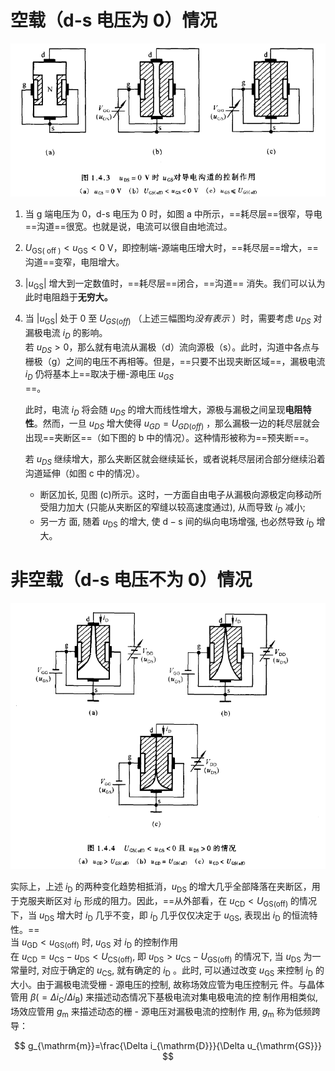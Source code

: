 # 空载（d-s 电压为 0）情况

![image.png](assets/image-20211207225555-b0e6pzp.png)

1. 当 g 端电压为 0，d-s 电压为 0 时，如图 a 中所示，==耗尽层==很窄，导电==沟道==很宽。也就是说，电流可以很自由地流过。
2. $U_{\mathrm{GS}(\text { off })}<u_{\mathrm{GS}}<0 \mathrm{~V}$，即控制端-源端电压增大时，==耗尽层==增大，==沟道==变窄，电阻增大。
3. $\left|u_{\mathrm{GS}}\right|$ 增大到一定数值时，==耗尽层==闭合，==沟道== 消失。我们可以认为此时电阻趋于**无穷大。**
4. 当 $\left|u_{\mathrm{GS}}\right|$ 处于 0 至 $U_{GS(off)}$ （上述三幅图均*没有表示* ）时，需要考虑 $u_{DS}$ 对漏极电流 $i_D$ 的影响。  
    若 $u_{DS}>0$，那么就有电流从漏极（d）流向源极（s）。此时，沟道中各点与栅极（g）之间的电压不再相等。但是，==只要不出现夹断区域==，漏极电流 $i_D$ 仍将基本上==取决于栅-源电压 $u_{GS}$  
    ==。<br />

    此时，电流 $i_D$ 将会随 $u_{DS}$ 的增大而线性增大，源极与漏极之间呈现**电阻特性**。然而，一旦 $u_{DS}$ 增大使得 $u_{GD} = U_{GD(off)}$ ，那么漏极一边的耗尽层就会出现==夹断区==（如下图的 b 中的情况）。这种情形被称为==预夹断==。

    若 $u_{DS}$ 继续增大，那么夹断区就会继续延长，或者说耗尽层闭合部分继续沿着沟道延伸（如图 c 中的情况）。

    * 断区加长, 见图 (c)所示。这时，一方面自由电子从漏极向源极定向移动所受阻力加大 (只能从夹断区的窄缝以较高速度通过), 从而导致 $i_{D}$ 减小;
    * 另一方 面, 随着 $u_{\mathrm{DS}}$ 的增大, 使 $\mathrm{d}-\mathrm{s}$ 间的纵向电场增强, 也必然导致 $i_{\mathrm{D}}$ 增大。

# 非空载（d-s 电压不为 0）情况

![image.png](assets/image-20211207231641-1q1yfr8.png)

实际上，上述 $i_{\mathrm{D}}$ 的两种变化趋势相抵消，$u_{\mathrm{DS}}$ 的增大几乎全部降落在夹断区，用于克服夹断区对 $i_{\mathrm{D}}$ 形成的阻力。因此，==从外部看，在 $u_{\mathrm{CD}}<U_{\mathrm{GS}(\mathrm{off})}$ 的情况下，当 $u_{\mathrm{DS}}$ 增大时 $i_{\mathrm{D}}$ 几乎不变，即 $i_{\mathrm{D}}$ 几乎仅仅决定于 $u_{\mathrm{GS}}$, 表现出 $i_{\mathrm{D}}$ 的恒流特性。==  
当 $u_{\mathrm{GD}}<u_{\mathrm{GS}(\mathrm{off})}$ 时, $u_{\mathrm{GS}}$ 对 $i_{\mathrm{D}}$ 的控制作用  
在 $u_{\mathrm{CD}}=u_{\mathrm{CS}}-u_{\mathrm{DS}}<U_{\mathrm{CS}(\mathrm{off})}$, 即 $u_{\mathrm{DS}}>u_{\mathrm{CS}}-U_{\mathrm{GS}(\mathrm{off})}$ 的情况下, 当 $u_{\mathrm{DS}}$ 为一 常量时, 对应于确定的 $u_{\mathrm{CS}}$, 就有确定的 $i_{\mathrm{D}}$ 。此时, 可以通过改变 $u_{\mathrm{GS}}$ 来控制 $i_{\mathrm{D}}$ 的大小。由于漏极电流受栅 - 源电压的控制, 故称场效应管为电压控制元 件。与晶体管用 $\beta\left(=\Delta i_{\mathrm{C}} / \Delta i_{\mathrm{B}}\right)$ 来描述动态情况下基极电流对集电极电流的控 制作用相类似, 场效应管用 $g_{\mathrm{m}}$ 来描述动态的栅 - 源电压对漏极电流的控制作 用, $g_{\mathrm{m}}$ 称为低频跨导：

$$
g_{\mathrm{m}}=\frac{\Delta i_{\mathrm{D}}}{\Delta u_{\mathrm{GS}}}
$$
